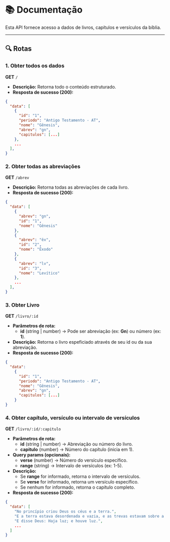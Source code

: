 # 📚 Documentação

Esta API fornece acesso a dados de livros, capítulos e versículos da bíblia.

---

## 🔍 Rotas

### 1. **Obter todos os dados**
**GET** `/`
- **Descrição:** Retorna todo o conteúdo estruturado.
- **Resposta de sucesso (200):**
```json
{
  "data": [
    {
      "id": "1",
      "periodo": "Antigo Testamento - AT",
      "nome": "Gênesis",
      "abrev": "gn",
      "capitulos": [...]
    },
    ...
  ],
}
```
### 2. **Obter todas as abreviações**
**GET** `/abrev`
- **Descrição:** Retorna todas as abreviações de cada livro.
- **Resposta de sucesso (200):**
```json
{
  "data": [
    {
      "abrev": "gn",
      "id": "1",
      "nome": "Gênesis"
    },
    {
      "abrev": "êx",
      "id": "2",
      "nome": "Êxodo"
    },
    {
      "abrev": "lv",
      "id": "3",
      "nome": "Levítico"
    },
    ...
  ],
}
```
### 3. **Obter Livro**
**GET** `/livro/:id`
- **Parâmetros de rota:**
  - **id** (string | number) → Pode ser abreviação (ex: **Gn**) ou número (ex: **1**).
- **Descrição:** Retorna o livro espeficiado através de seu id ou da sua abreviação.
- **Resposta de sucesso (200):**
```json
{
  "data":
    {
      "id": "1",
      "periodo": "Antigo Testamento - AT",
      "nome": "Gênesis",
      "abrev": "gn",
      "capitulos": [...]
    }
}
```

### 4. **Obter capítulo, versículo ou intervalo de versículos**
**GET** `/livro/:id/:capitulo`
- **Parâmetros de rota:**
  - **id** (string | number) → Abreviação ou número do livro.
  - **capitulo** (number) → Número do capítulo (inicia em 1).
- **Query params (opcionais):**
  - **verse** (number) → Número do versículo específico.
  - **range** (string) → Intervalo de versículos (ex: 1-5). 
- **Descrição:**
  - Se **range** for informado, retorna o intervalo de versículos.
  - Se **verse** for informado, retorna um versículo específico.
  - Se nenhum for informado, retorna o capítulo completo.
- **Resposta de sucesso (200):**
```json
{
  "data": [
    "No princípio criou Deus os céus e a terra.",
    "E a terra estava desordenada e vazia, e as trevas estavam sobre a face do abismo, e o Espírito de Deus se movia sobre a face das águas.",
    "E disse Deus: Haja luz; e houve luz.",
    ...
  ]
}
```

